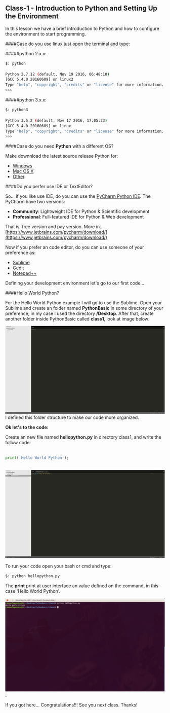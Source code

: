 ## Class-1 - Introduction to Python and Setting Up the Environment

In this lesson we have a brief introduction to Python and how to configure the environment to start programming.

####Case do you use linux just open the terminal and type:

#####python 2.x.x:
```bash
$: python 

Python 2.7.12 (default, Nov 19 2016, 06:48:10) 
[GCC 5.4.0 20160609] on linux2
Type "help", "copyright", "credits" or "license" for more information.
>>> 
```
#####python 3.x.x:
```bash
$: python3 

Python 3.5.2 (default, Nov 17 2016, 17:05:23) 
[GCC 5.4.0 20160609] on linux
Type "help", "copyright", "credits" or "license" for more information.
>>> 
```

####Case do you need **Python** with a different OS?

Make downnload the latest source release Python for: 
- [Windows](https://www.python.org/downloads/windows/)
- [Mac OS X](https://www.python.org/downloads/mac-osx/)
- [Other](https://www.python.org/download/other/).


####Do you perfer use IDE or TextEditor?

So... if you like use IDE, do you can use the [PyCharm Python IDE](https://www.jetbrains.com/pycharm). 
The PyCharm have two versions: 
- **Community**: Lightweight IDE for Python & Scientific development 
- **Professional**: Full-featured IDE for Python & Web development 

That is, free version and pay version. More in... [https://www.jetbrains.com/pycharm/download/](https://www.jetbrains.com/pycharm/download/)

Now if you prefer an code editor, do you can use someone of your preference as: 
- [Sublime](https://www.sublimetext.com)
- [Gedit](https://wiki.gnome.org/Apps/Gedit) 
- [Notepad++](https://notepad-plus-plus.org/)

Defining your development environment let's go to our first code...

####Hello World Python?

For the Hello World Python example I will go to use the Sublime.
Open your Sublime and create an folder named **PythonBasic** in some directory of your preference, in my case I used the directory **/Desktop**. 
After that, create another folder inside PythonBasic called **class1**, look at image below:

![/home/robsonfagundes/Desktop/PythonBasic/class1](https://github.com/robsonfagundes/basic-python-course/blob/master/images/class1-b.png "PythonBasic directory (/home/robsonfagundes/Desktop/PythonBasic/class)")
I defined this folder structure to make our code more organized.

**Ok let's to the code:**

Create an new file named **hellopython.py** in directory class1, and write the follow code:
```python 

print('Hello World Python');
 
```
![/home/robsonfagundes/Desktop/PythonBasic/class1](https://github.com/robsonfagundes/basic-python-course/blob/master/images/class1-c.png "Class-1")

To run your code open your bash or cmd and type:

```bash 
$: python hellopython.py

```
The **print** print at user interface an value defined on the command, in this case 'Hello World Python'.

![/home/robsonfagundes/Desktop/PythonBasic/class1](https://github.com/robsonfagundes/basic-python-course/blob/master/images/class1-d.png "print('Hello World Python');").

If you got here... Congratulations!!!
See you next class. Thanks!



